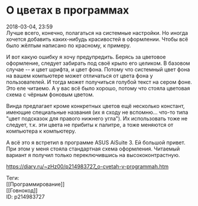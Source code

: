 О цветах в программах
======================

   
 2018-03-04, 23:59   
  Лучше всего, конечно, полагаться на системные настройки. Но иногда хочется добавить каких-нибудь красивостей в оформлении. Чтобы всё было жёлтым написано по красному, к примеру.   
   
 И вот какую ошибку я хочу предупредить. Берясь за цветовое оформление, следует забирать под своё крыло его целиком. В базовом случае -- и цвет шрифта, и цвет фона. Потому что системный цвет фона на вашем компьютере может отличаться от цвета фона у пользователей. И тогда может получиться голубой текст на сером фоне. Это еле читаемо. А у вас всё было хорошо, потому что стояла цветовая схема с чёрным фоновым цветом.   
   
 Винда предлагает кроме конкретных цветов ещё несколько констант, имеющие специальные названия (их я сходу не вспомню... что-то типа "цвет подсказок для правого нижнего угла"). Их использовать тоже не следует, т.к. эти цвета не прибиты к палитре, а тоже меняются от компьютера к компьютеру.   
   
 А всё это я встретил в программе ASUS AiSuite 3. Ей большой привет. При этом у меня стояла стандартная схема оформления. Читаемый вариант я получил только переключившись на высококонтрастную.   
    
 <https://diary.ru/~zHz00/p214983727_o-cvetah-v-programmah.htm>   
   
 Теги:   
 [[Программирование]]   
 [[Говнокод]]   
 ID: p214983727